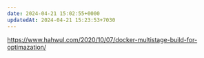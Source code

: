 ```yaml
---
date: 2024-04-21 15:02:55+0000
updatedAt: 2024-04-21 15:23:53+7030
---
```

https://www.hahwul.com/2020/10/07/docker-multistage-build-for-optimazation/